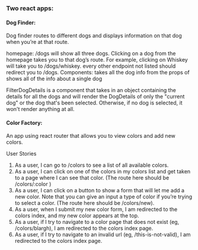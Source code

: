 ### Two react apps:
#### Dog Finder:
Dog finder routes to different dogs and displays information on that dog when you’re at that route.

homepage: /dogs will show all three dogs.
Clicking on a dog from the homepage takes you to that dog’s route. For example, clicking on Whiskey will take you to /dogs/whiskey.
every other endpoint not listed should redirect you to /dogs.
Components:
<DogList /> takes all the dog info from the props of <App />
<DogDetails /> shows all of the info about a single dog

 FilterDogDetails is a component that takes in an object containing the details for all the dogs and will render the DogDetails of only the "current dog" or the dog that's been selected. Otherwise, if no dog is selected, it won't render anything at all.


#### Color Factory:
An app using react router that allows you to view colors and add new colors.

User Stories
1. As a user, I can go to /colors to see a list of all available colors.
2. As a user, I can click on one of the colors in my colors list and get taken to a page where I can see that color. (The route here should be /colors/:color )
3. As a user, I can click on a button to show a form that will let me add a new color. Note that you can give an input a type of color if you’re trying to select a color. (The route here should be /colors/new).
4. As a user, when I submit my new color form, I am redirected to the colors index, and my new color appears at the top.
5. As a user, if I try to navigate to a color page that does not exist (eg, /colors/blargh), I am redirected to the colors index page.
6. As a user, if I try to navigate to an invalid url (eg, /this-is-not-valid), I am redirected to the colors index page.



